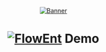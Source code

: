 <div align="center">

[![Banner](https://github.com/Fried-Synapse/FlowEnt/blob/main/Assets/FlowEnt/Demo/Content/Banner/Textures/Banner.png)](https://flowent.friedsynapse.com)

# [![FlowEnt](https://img.shields.io/badge/-FlowEnt-blue)](https://flowent.friedsynapse.com) Demo

  </div>
